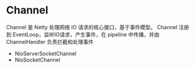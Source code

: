 # Channel 
Channel 是 Netty 处理网络 IO 请求的核心接口，基于事件模型。
Channel 注册到 EventLoop，监听IO请求，产生事件，在 pipeline 中传播，并由 ChannelHandler 负责拦截和处理事件


- NioServerSocketChannel
- NioSocketChannel